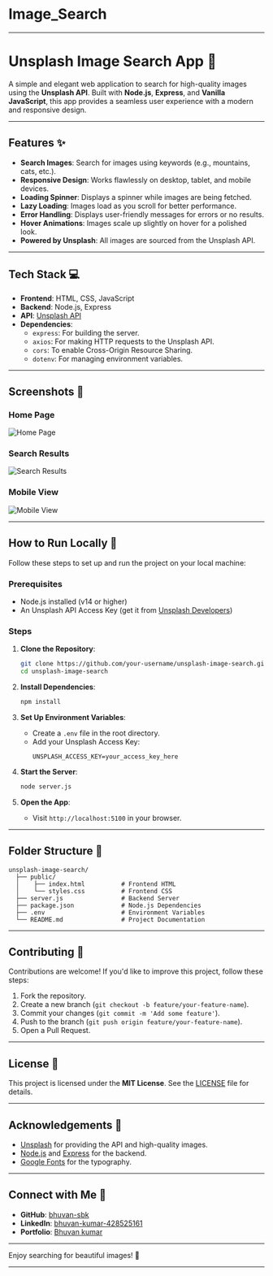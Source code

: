 # Image_Search
 
---

# **Unsplash Image Search App** 🌄

A simple and elegant web application to search for high-quality images using the **Unsplash API**. Built with **Node.js**, **Express**, and **Vanilla JavaScript**, this app provides a seamless user experience with a modern and responsive design.

---

## **Features** ✨

- **Search Images**: Search for images using keywords (e.g., mountains, cats, etc.).
- **Responsive Design**: Works flawlessly on desktop, tablet, and mobile devices.
- **Loading Spinner**: Displays a spinner while images are being fetched.
- **Lazy Loading**: Images load as you scroll for better performance.
- **Error Handling**: Displays user-friendly messages for errors or no results.
- **Hover Animations**: Images scale up slightly on hover for a polished look.
- **Powered by Unsplash**: All images are sourced from the Unsplash API.

---

## **Tech Stack** 💻

- **Frontend**: HTML, CSS, JavaScript
- **Backend**: Node.js, Express
- **API**: [Unsplash API](https://unsplash.com/developers)
- **Dependencies**:
  - `express`: For building the server.
  - `axios`: For making HTTP requests to the Unsplash API.
  - `cors`: To enable Cross-Origin Resource Sharing.
  - `dotenv`: For managing environment variables.

---

## **Screenshots** 📸

### **Home Page**
![Home Page](https://via.placeholder.com/800x400.png?text=Home+Page)

### **Search Results**
![Search Results](https://via.placeholder.com/800x400.png?text=Search+Results)

### **Mobile View**
![Mobile View](https://via.placeholder.com/400x800.png?text=Mobile+View)

---

## **How to Run Locally** 🚀

Follow these steps to set up and run the project on your local machine:

### **Prerequisites**
- Node.js installed (v14 or higher)
- An Unsplash API Access Key (get it from [Unsplash Developers](https://unsplash.com/developers))

### **Steps**
1. **Clone the Repository**:
   ```bash
   git clone https://github.com/your-username/unsplash-image-search.git
   cd unsplash-image-search
   ```

2. **Install Dependencies**:
   ```bash
   npm install
   ```

3. **Set Up Environment Variables**:
   - Create a `.env` file in the root directory.
   - Add your Unsplash Access Key:
     ```env
     UNSPLASH_ACCESS_KEY=your_access_key_here
     ```

4. **Start the Server**:
   ```bash
   node server.js
   ```

5. **Open the App**:
   - Visit `http://localhost:5100` in your browser.

---

## **Folder Structure** 📂

```
unsplash-image-search/
  ├── public/
  │    ├── index.html          # Frontend HTML
  │    └── styles.css          # Frontend CSS
  ├── server.js                # Backend Server
  ├── package.json             # Node.js Dependencies
  ├── .env                     # Environment Variables
  └── README.md                # Project Documentation
```

---

## **Contributing** 🤝

Contributions are welcome! If you'd like to improve this project, follow these steps:

1. Fork the repository.
2. Create a new branch (`git checkout -b feature/your-feature-name`).
3. Commit your changes (`git commit -m 'Add some feature'`).
4. Push to the branch (`git push origin feature/your-feature-name`).
5. Open a Pull Request.

---

## **License** 📜

This project is licensed under the **MIT License**. See the [LICENSE](LICENSE) file for details.

---

## **Acknowledgements** 🙏

- [Unsplash](https://unsplash.com/) for providing the API and high-quality images.
- [Node.js](https://nodejs.org/) and [Express](https://expressjs.com/) for the backend.
- [Google Fonts](https://fonts.google.com/) for the typography.

---

## **Connect with Me** 👋

- **GitHub**: [bhuvan-sbk]([https://github.com/your-username](https://github.com/bhuvan-sbk))
- **LinkedIn**: [bhuvan-kumar-428525161]([https://linkedin.com/in/your-profile](https://www.linkedin.com/in/bhuvan-kumar-428525161/))
- **Portfolio**: [Bhuvan kumar]([https://bhuvankumar-portfolio.netlify.app/]])

---

Enjoy searching for beautiful images! 🌟

---

 

 
